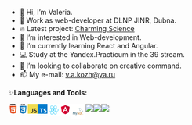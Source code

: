 - 👋 Hi, I’m Valeria.
- 📍  Work as web-developer at DLNP JINR, Dubna.
- :fire: Latest project: [Charming Science](https://github.com/vkozh/scigirls.github.io)
- 👀 I’m interested in Web-development.
- 🌱 I’m currently learning React and Angular.
- 💻 Study at the Yandex.Practicum in the 39 stream.
- 💞️ I’m looking to collaborate on creative command.
- 📫 My e-mail: v.a.kozh@ya.ru


:sparkles:**Languages and Tools:**

<img height="20" align="left" src="https://raw.githubusercontent.com/github/explore/80688e429a7d4ef2fca1e82350fe8e3517d3494d/topics/html/html.png"/>
<img height="20" align="left" src="https://raw.githubusercontent.com/github/explore/80688e429a7d4ef2fca1e82350fe8e3517d3494d/topics/css/css.png"/>
<img height="20" align="left" src="https://raw.githubusercontent.com/github/explore/80688e429a7d4ef2fca1e82350fe8e3517d3494d/topics/javascript/javascript.png"/>
<img height="20" align="left" src="https://raw.githubusercontent.com/github/explore/80688e429a7d4ef2fca1e82350fe8e3517d3494d/topics/typescript/typescript.png"/>
<img height="25" align="left" src="https://raw.githubusercontent.com/github/explore/80688e429a7d4ef2fca1e82350fe8e3517d3494d/topics/react/react.png"/>
<img height="23" align="left" src="https://raw.githubusercontent.com/github/explore/80688e429a7d4ef2fca1e82350fe8e3517d3494d/topics/angular/angular.png"/>
<img height="30" align="left" src="https://raw.githubusercontent.com/github/explore/80688e429a7d4ef2fca1e82350fe8e3517d3494d/topics/mysql/mysql.png"/>
<img height="20" src="https://raw.githubusercontent.com/jmnote/z-icons/master/svg/git.svg"/>

<a href="https://github.com/anuraghazra/github-readme-stats">
  <img align="left" height="130" src="https://github-readme-stats.vercel.app/api?username=vkozh&show_icons=true&theme=swift&hide=contribs" />
</a>
<a href="https://github.com/anuraghazra/convoychat">
  <img align="left" height="130" src="https://github-readme-stats.vercel.app/api/top-langs/?username=vkozh&layout=compact&theme=swift" />
</a>
